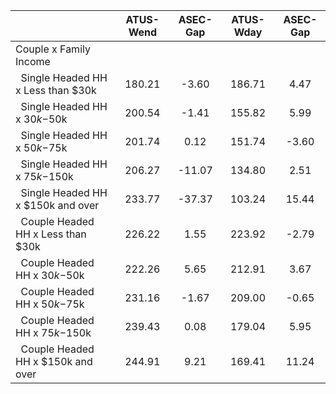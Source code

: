 
|                      |    ATUS-Wend |     ASEC-Gap |    ATUS-Wday |     ASEC-Gap |
| -------------------- | :----------: | :----------: | :----------: | :----------: |
| Couple x Family Income |              |              |              |              |
| &nbsp;&nbsp;Single Headed HH x Less than $30k |       180.21 |        -3.60 |       186.71 |         4.47 |
| &nbsp;&nbsp;Single Headed HH x $30k-$50k |       200.54 |        -1.41 |       155.82 |         5.99 |
| &nbsp;&nbsp;Single Headed HH x $50k-$75k |       201.74 |         0.12 |       151.74 |        -3.60 |
| &nbsp;&nbsp;Single Headed HH x $75k-$150k |       206.27 |       -11.07 |       134.80 |         2.51 |
| &nbsp;&nbsp;Single Headed HH x $150k and over |       233.77 |       -37.37 |       103.24 |        15.44 |
| &nbsp;&nbsp;Couple Headed HH x Less than $30k |       226.22 |         1.55 |       223.92 |        -2.79 |
| &nbsp;&nbsp;Couple Headed HH x $30k-$50k |       222.26 |         5.65 |       212.91 |         3.67 |
| &nbsp;&nbsp;Couple Headed HH x $50k-$75k |       231.16 |        -1.67 |       209.00 |        -0.65 |
| &nbsp;&nbsp;Couple Headed HH x $75k-$150k |       239.43 |         0.08 |       179.04 |         5.95 |
| &nbsp;&nbsp;Couple Headed HH x $150k and over |       244.91 |         9.21 |       169.41 |        11.24 |

